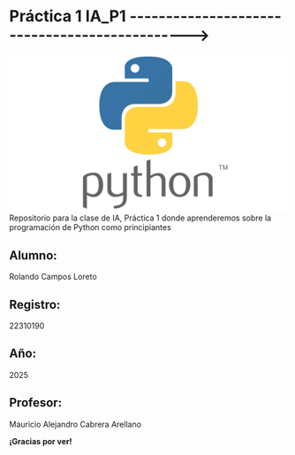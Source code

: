 # Práctica 1 IA_P1 ---------------------------------------------->

![alt-text](./Python-Symbol_0-1024x576.webp "Hover text")
Repositorio para la clase de IA, Práctica 1 donde aprenderemos sobre la programación de Python como principiantes

## Alumno:   
Rolando Campos Loreto

## Registro: 
22310190

## Año: 
2025

## Profesor: 
Mauricio Alejandro Cabrera Arellano


**¡Gracias por ver!**

